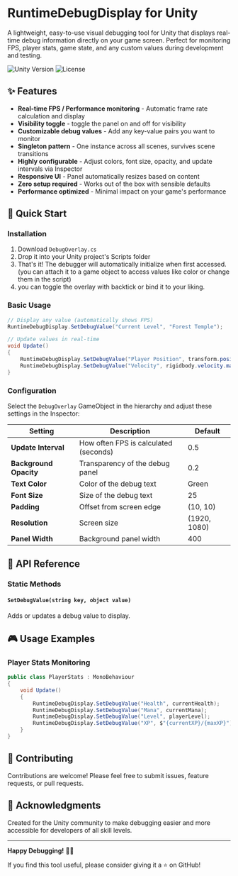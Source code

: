 # RuntimeDebugDisplay for Unity

A lightweight, easy-to-use visual debugging tool for Unity that displays real-time debug information directly on your game screen. Perfect for monitoring FPS, player stats, game state, and any custom values during development and testing.

![Unity Version](https://img.shields.io/badge/Unity-2021.3%2B-blue)
![License](https://img.shields.io/badge/License-MIT-green)

## ✨ Features

- **Real-time FPS / Performance monitoring** - Automatic frame rate calculation and display
- **Visibility toggle** - toggle the panel on and off for visibility
- **Customizable debug values** - Add any key-value pairs you want to monitor
- **Singleton pattern** - One instance across all scenes, survives scene transitions
- **Highly configurable** - Adjust colors, font size, opacity, and update intervals via Inspector
- **Responsive UI** - Panel automatically resizes based on content
- **Zero setup required** - Works out of the box with sensible defaults
- **Performance optimized** - Minimal impact on your game's performance

## 🚀 Quick Start

### Installation

1. Download `DebugOverlay.cs`
2. Drop it into your Unity project's Scripts folder
3. That's it! The debugger will automatically initialize when first accessed.(you can attach it to a game object to access values like color or change them in the script)
4. you can toggle the overlay with backtick or bind it to your liking.

### Basic Usage

```csharp
// Display any value (automatically shows FPS)
RuntimeDebugDisplay.SetDebugValue("Current Level", "Forest Temple");

// Update values in real-time
void Update()
{
    RuntimeDebugDisplay.SetDebugValue("Player Position", transform.position);
    RuntimeDebugDisplay.SetDebugValue("Velocity", rigidbody.velocity.magnitude.ToString("F2"));
}
```

### Configuration

Select the `DebugOverlay` GameObject in the hierarchy and adjust these settings in the Inspector:

| Setting | Description | Default |
|---------|-------------|---------|
| **Update Interval** | How often FPS is calculated (seconds) | 0.5 |
| **Background Opacity** | Transparency of the debug panel | 0.2 |
| **Text Color** | Color of the debug text | Green |
| **Font Size** | Size of the debug text | 25 |
| **Padding** | Offset from screen edge | (10, 10) |
| **Resolution** | Screen size | (1920, 1080) |
| **Panel Width** | Background panel width | 400 |

## 📖 API Reference

### Static Methods

#### `SetDebugValue(string key, object value)`
Adds or updates a debug value to display.

## 🎮 Usage Examples

### Player Stats Monitoring
```csharp
public class PlayerStats : MonoBehaviour
{
    void Update()
    {
        RuntimeDebugDisplay.SetDebugValue("Health", currentHealth);
        RuntimeDebugDisplay.SetDebugValue("Mana", currentMana);
        RuntimeDebugDisplay.SetDebugValue("Level", playerLevel);
        RuntimeDebugDisplay.SetDebugValue("XP", $"{currentXP}/{maxXP}");
    }
}
```

## 🤝 Contributing

Contributions are welcome! Please feel free to submit issues, feature requests, or pull requests.

## 🙏 Acknowledgments

Created for the Unity community to make debugging easier and more accessible for developers of all skill levels.

---

**Happy Debugging!** 🐛✨

If you find this tool useful, please consider giving it a ⭐ on GitHub!
